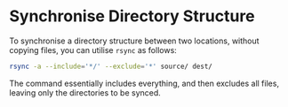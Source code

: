 Synchronise Directory Structure
=====

To synchronise a directory structure between two locations, without copying files, you can utilise `rsync` as follows:

```bash
rsync -a --include='*/' --exclude='*' source/ dest/
```

The command essentially includes everything, and then excludes all files, leaving only the directories to be synced.
